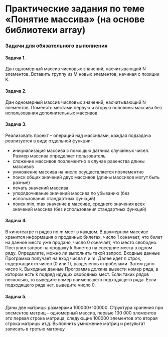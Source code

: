 # Практические задания по теме «Понятие массива» (на основе библиотеки array)

### Задачи для обязательного выполнения
#### Задача 1.
  Дан одномерный массив числовых значений, насчитывающий N элементов. Вставить группу из M новых элементов, начиная с позиции K.
#### Задача 2. 
  Дан одномерный массив числовых значений, насчитывающий N элементов. Поменять местами первую и вторую половины массива без использования дополнительных массивов
#### Задача 3. 
Реализовать проект – операций над массивами, каждая подзадача реализуется в виде отдельной функции:
 - инициализация массива с помощью датчика случайных чисел. Размер массива определяет пользователь
 - сложение массивов поэлементно в случае равенства длины массивов
 - умножение массива на число осуществляется поэлементно
 - поиск общих значений двух массивов (длины массивов могут быть разные)
 - печать значений массива
 - упорядочивание значений массива по убыванию (без использования стандартных функций)
 - поиск min, max значение в массиве, среднего значения всех значений массива (без использования стандартных функций)

#### Задача 4. 
  В кинотеатре n рядов по m мест в каждом. В двумерном массиве хранится информация о проданных билетах, число 1 означает, что билет на данное место уже продано, число 0 означает, что место свободно. Поступил запрос на продажу k билетов на соседние места в одном ряду. Определите, можно ли выполнить такой запрос.
Входные данные
    Программа получает на вход числа n и m. Далее идет n строк, содержащих m чисел (0 или 1), разделенных пробелами. Затем дано число k.
Выходные данные
    Программа должна вывести номер ряда, в котором есть k подряд идущих свободных мест. Если таких рядов несколько, то выведите номер наименьшего подходящего ряда. Если подходящего ряда нет, выведите число 0.

#### Задача 5. 
  Даны две матрицы размерами 100000*100000. Структура хранения при элементов матриц – одномерный массив, первые 100 000 элементов это первая строка матрица, следующие 100000 элементов это вторая строка матрицы ит.д. Выполнить умножение матриц и результат записать в третью матрицу
